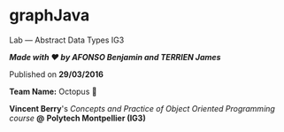 # graphJava
Lab — Abstract Data Types IG3

***Made with :heart: by AFONSO Benjamin and TERRIEN James***

Published on **29/03/2016**

**Team Name:**  Octopus :octopus:


**Vincent Berry**'s *Concepts and Practice of Object Oriented Programming course* **@** **Polytech Montpellier (IG3)**
